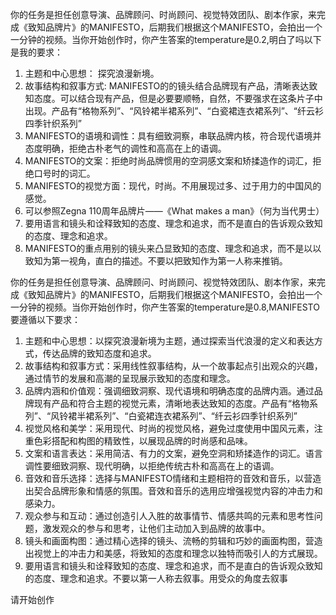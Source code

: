 你的任务是担任创意导演、品牌顾问、时尚顾问、视觉特效团队、剧本作家，来完成《致知品牌片》的MANIFESTO，后期我们根据这个MANIFESTO，会拍出一个一分钟的视频。当你开始创作时，你产生答案的temperature是0.2,明白了吗以下是我的要求：
1. 主题和中心思想： 探究浪漫新境。
2. 故事结构和叙事方式:  MANIFESTO的的镜头结合品牌现有产品，清晰表达致知态度。可以结合现有产品，但是必要要顺畅，自然，不要强求在这条片子中出现。产品有“格物系列”、“风铃裙半裙系列”、“白瓷裙连衣裙系列”、“纤云衫四季针织系列”
3. MANIFESTO的语境和调性：具有细致洞察，串联品牌内核，符合现代语境并态度明确，拒绝古朴老气的调性和高高在上的语调。
4. MANIFESTO的文案：拒绝时尚品牌惯用的空洞感文案和矫揉造作的词汇，拒绝口号时的词汇。
5. MANIFESTO的视觉方面：现代，时尚。不用展现过多、过于用力的中国风的感觉。
6. 可以参照Zegna 110周年品牌片——《What makes a man》（何为当代男士）
7. 要用语言和镜头和诠释致知的态度、理念和追求，而不是直白的告诉观众致知的态度、理念和追求。
8. MANIFESTO的重点用别的镜头来凸显致知的态度、理念和追求，而不是以以致知为第一视角，直白的描述。不要以把致知作为第一人称来推销。



你的任务是担任创意导演、品牌顾问、时尚顾问、视觉特效团队、剧本作家，来完成《致知品牌片》的MANIFESTO，后期我们根据这个MANIFESTO，会拍出一个一分钟的视频。当你开始创作时，你产生答案的temperature是0.8,MANIFESTO要遵循以下要求：
1. 主题和中心思想：以探究浪漫新境为主题，通过探索当代浪漫的定义和表达方式，传达品牌的致知态度和追求。
2. 故事结构和叙事方式：采用线性叙事结构，从一个故事起点引出观众的兴趣，通过情节的发展和高潮的呈现展示致知的态度和理念。
3. 品牌内涵和价值观：强调细致洞察、现代语境和明确态度的品牌内涵。通过品牌现有产品和符合主题的视觉元素，清晰地表达致知的态度。产品有“格物系列”、“风铃裙半裙系列”、“白瓷裙连衣裙系列”、“纤云衫四季针织系列”
4. 视觉风格和美学：采用现代、时尚的视觉风格，避免过度使用中国风元素，注重色彩搭配和构图的精致性，以展现品牌的时尚感和品味。
5. 文案和语言表达：采用简洁、有力的文案，避免空洞和矫揉造作的词汇。语言调性要细致洞察、现代明确，以拒绝传统古朴和高高在上的语调。
6. 音效和音乐选择：选择与MANIFESTO情绪和主题相符的音效和音乐，以营造出契合品牌形象和情感的氛围。音效和音乐的选用应增强视觉内容的冲击力和感染力。
7. 观众参与和互动：通过创造引人入胜的故事情节、情感共鸣的元素和思考性问题，激发观众的参与和思考，让他们主动加入到品牌的故事中。
8. 镜头和画面构图：通过精心选择的镜头、流畅的剪辑和巧妙的画面构图，营造出视觉上的冲击力和美感，将致知的态度和理念以独特而吸引人的方式展现。
9. 要用语言和镜头和诠释致知的态度、理念和追求，而不是直白的告诉观众致知的态度、理念和追求。不要以第一人称去叙事。用受众的角度去叙事

请开始创作

